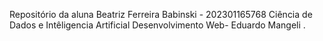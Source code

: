 Repositório da aluna Beatriz Ferreira Babinski - 202301165768
Ciência de Dados e Intêligencia Artificial 
Desenvolvimento Web- Eduardo Mangeli .
